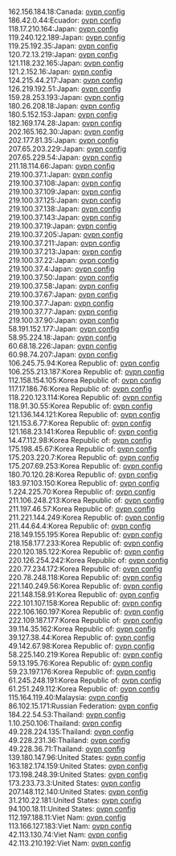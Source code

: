 162.156.184.18:Canada: [ovpn config](vpn/162_156_184_18.ovpn)  
186.42.0.44:Ecuador: [ovpn config](vpn/186_42_0_44.ovpn)  
118.17.210.164:Japan: [ovpn config](vpn/118_17_210_164.ovpn)  
119.240.122.189:Japan: [ovpn config](vpn/119_240_122_189.ovpn)  
119.25.192.35:Japan: [ovpn config](vpn/119_25_192_35.ovpn)  
120.72.13.219:Japan: [ovpn config](vpn/120_72_13_219.ovpn)  
121.118.232.165:Japan: [ovpn config](vpn/121_118_232_165.ovpn)  
121.2.152.16:Japan: [ovpn config](vpn/121_2_152_16.ovpn)  
124.215.44.217:Japan: [ovpn config](vpn/124_215_44_217.ovpn)  
126.219.192.51:Japan: [ovpn config](vpn/126_219_192_51.ovpn)  
159.28.253.193:Japan: [ovpn config](vpn/159_28_253_193.ovpn)  
180.26.208.18:Japan: [ovpn config](vpn/180_26_208_18.ovpn)  
180.5.152.153:Japan: [ovpn config](vpn/180_5_152_153.ovpn)  
182.169.174.28:Japan: [ovpn config](vpn/182_169_174_28.ovpn)  
202.165.162.30:Japan: [ovpn config](vpn/202_165_162_30.ovpn)  
202.177.81.35:Japan: [ovpn config](vpn/202_177_81_35.ovpn)  
207.65.203.229:Japan: [ovpn config](vpn/207_65_203_229.ovpn)  
207.65.229.54:Japan: [ovpn config](vpn/207_65_229_54.ovpn)  
211.18.114.66:Japan: [ovpn config](vpn/211_18_114_66.ovpn)  
219.100.37.1:Japan: [ovpn config](vpn/219_100_37_1.ovpn)  
219.100.37.108:Japan: [ovpn config](vpn/219_100_37_108.ovpn)  
219.100.37.109:Japan: [ovpn config](vpn/219_100_37_109.ovpn)  
219.100.37.125:Japan: [ovpn config](vpn/219_100_37_125.ovpn)  
219.100.37.138:Japan: [ovpn config](vpn/219_100_37_138.ovpn)  
219.100.37.143:Japan: [ovpn config](vpn/219_100_37_143.ovpn)  
219.100.37.19:Japan: [ovpn config](vpn/219_100_37_19.ovpn)  
219.100.37.205:Japan: [ovpn config](vpn/219_100_37_205.ovpn)  
219.100.37.211:Japan: [ovpn config](vpn/219_100_37_211.ovpn)  
219.100.37.213:Japan: [ovpn config](vpn/219_100_37_213.ovpn)  
219.100.37.22:Japan: [ovpn config](vpn/219_100_37_22.ovpn)  
219.100.37.4:Japan: [ovpn config](vpn/219_100_37_4.ovpn)  
219.100.37.50:Japan: [ovpn config](vpn/219_100_37_50.ovpn)  
219.100.37.58:Japan: [ovpn config](vpn/219_100_37_58.ovpn)  
219.100.37.67:Japan: [ovpn config](vpn/219_100_37_67.ovpn)  
219.100.37.7:Japan: [ovpn config](vpn/219_100_37_7.ovpn)  
219.100.37.77:Japan: [ovpn config](vpn/219_100_37_77.ovpn)  
219.100.37.90:Japan: [ovpn config](vpn/219_100_37_90.ovpn)  
58.191.152.177:Japan: [ovpn config](vpn/58_191_152_177.ovpn)  
58.95.224.18:Japan: [ovpn config](vpn/58_95_224_18.ovpn)  
60.68.18.226:Japan: [ovpn config](vpn/60_68_18_226.ovpn)  
60.98.74.207:Japan: [ovpn config](vpn/60_98_74_207.ovpn)  
106.245.75.94:Korea Republic of: [ovpn config](vpn/106_245_75_94.ovpn)  
106.255.213.187:Korea Republic of: [ovpn config](vpn/106_255_213_187.ovpn)  
112.158.154.105:Korea Republic of: [ovpn config](vpn/112_158_154_105.ovpn)  
117.17.186.76:Korea Republic of: [ovpn config](vpn/117_17_186_76.ovpn)  
118.220.123.114:Korea Republic of: [ovpn config](vpn/118_220_123_114.ovpn)  
118.91.30.55:Korea Republic of: [ovpn config](vpn/118_91_30_55.ovpn)  
121.136.144.121:Korea Republic of: [ovpn config](vpn/121_136_144_121.ovpn)  
121.153.6.77:Korea Republic of: [ovpn config](vpn/121_153_6_77.ovpn)  
121.168.23.141:Korea Republic of: [ovpn config](vpn/121_168_23_141.ovpn)  
14.47.112.98:Korea Republic of: [ovpn config](vpn/14_47_112_98.ovpn)  
175.198.45.67:Korea Republic of: [ovpn config](vpn/175_198_45_67.ovpn)  
175.203.220.7:Korea Republic of: [ovpn config](vpn/175_203_220_7.ovpn)  
175.207.69.253:Korea Republic of: [ovpn config](vpn/175_207_69_253.ovpn)  
180.70.120.28:Korea Republic of: [ovpn config](vpn/180_70_120_28.ovpn)  
183.97.103.150:Korea Republic of: [ovpn config](vpn/183_97_103_150.ovpn)  
1.224.225.70:Korea Republic of: [ovpn config](vpn/1_224_225_70.ovpn)  
211.106.248.213:Korea Republic of: [ovpn config](vpn/211_106_248_213.ovpn)  
211.197.46.57:Korea Republic of: [ovpn config](vpn/211_197_46_57.ovpn)  
211.221.144.249:Korea Republic of: [ovpn config](vpn/211_221_144_249.ovpn)  
211.44.64.4:Korea Republic of: [ovpn config](vpn/211_44_64_4.ovpn)  
218.149.155.195:Korea Republic of: [ovpn config](vpn/218_149_155_195.ovpn)  
218.158.177.233:Korea Republic of: [ovpn config](vpn/218_158_177_233.ovpn)  
220.120.185.122:Korea Republic of: [ovpn config](vpn/220_120_185_122.ovpn)  
220.126.254.242:Korea Republic of: [ovpn config](vpn/220_126_254_242.ovpn)  
220.77.234.172:Korea Republic of: [ovpn config](vpn/220_77_234_172.ovpn)  
220.78.248.118:Korea Republic of: [ovpn config](vpn/220_78_248_118.ovpn)  
221.140.249.56:Korea Republic of: [ovpn config](vpn/221_140_249_56.ovpn)  
221.148.158.91:Korea Republic of: [ovpn config](vpn/221_148_158_91.ovpn)  
222.101.107.158:Korea Republic of: [ovpn config](vpn/222_101_107_158.ovpn)  
222.106.160.197:Korea Republic of: [ovpn config](vpn/222_106_160_197.ovpn)  
222.109.187.177:Korea Republic of: [ovpn config](vpn/222_109_187_177.ovpn)  
39.114.35.162:Korea Republic of: [ovpn config](vpn/39_114_35_162.ovpn)  
39.127.38.44:Korea Republic of: [ovpn config](vpn/39_127_38_44.ovpn)  
49.142.67.98:Korea Republic of: [ovpn config](vpn/49_142_67_98.ovpn)  
58.225.140.219:Korea Republic of: [ovpn config](vpn/58_225_140_219.ovpn)  
59.13.195.76:Korea Republic of: [ovpn config](vpn/59_13_195_76.ovpn)  
59.23.197.176:Korea Republic of: [ovpn config](vpn/59_23_197_176.ovpn)  
61.245.248.191:Korea Republic of: [ovpn config](vpn/61_245_248_191.ovpn)  
61.251.249.112:Korea Republic of: [ovpn config](vpn/61_251_249_112.ovpn)  
115.164.119.40:Malaysia: [ovpn config](vpn/115_164_119_40.ovpn)  
86.102.15.171:Russian Federation: [ovpn config](vpn/86_102_15_171.ovpn)  
184.22.54.53:Thailand: [ovpn config](vpn/184_22_54_53.ovpn)  
1.10.250.106:Thailand: [ovpn config](vpn/1_10_250_106.ovpn)  
49.228.224.135:Thailand: [ovpn config](vpn/49_228_224_135.ovpn)  
49.228.231.36:Thailand: [ovpn config](vpn/49_228_231_36.ovpn)  
49.228.36.71:Thailand: [ovpn config](vpn/49_228_36_71.ovpn)  
139.180.147.96:United States: [ovpn config](vpn/139_180_147_96.ovpn)  
163.182.174.159:United States: [ovpn config](vpn/163_182_174_159.ovpn)  
173.198.248.39:United States: [ovpn config](vpn/173_198_248_39.ovpn)  
173.233.73.3:United States: [ovpn config](vpn/173_233_73_3.ovpn)  
207.148.112.140:United States: [ovpn config](vpn/207_148_112_140.ovpn)  
31.210.22.181:United States: [ovpn config](vpn/31_210_22_181.ovpn)  
94.100.18.11:United States: [ovpn config](vpn/94_100_18_11.ovpn)  
112.197.188.11:Viet Nam: [ovpn config](vpn/112_197_188_11.ovpn)  
113.166.127.183:Viet Nam: [ovpn config](vpn/113_166_127_183.ovpn)  
42.113.130.74:Viet Nam: [ovpn config](vpn/42_113_130_74.ovpn)  
42.113.210.192:Viet Nam: [ovpn config](vpn/42_113_210_192.ovpn)  

